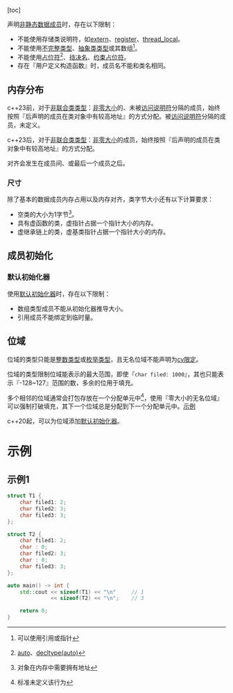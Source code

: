 [toc]

声明[非静态数据成员]()时，存在以下限制：

* 不能使用存储类说明符，如[extern]()、[register]()、[thread_local]()。
* 不能使用[不完整类型]()、[抽象类类型]()或其数组[^1]。
* 不能使用[占位符]()[^2]、[待决名]()、[约束占位符]()。
* 存在『用户定义构造函数』时，成员名不能和类名相同。

## 内存分布

c++23前，对于[非联合类类型]()：[非零大小]()的、未被[访问说明符]()分隔的成员，始终按照『后声明的成员在类对象中有较高地址』的方式分配。被[访问说明符]()分隔的成员，未定义。

c++23后，对于[非联合类类型]()：[非零大小]()的成员，始终按照『后声明的成员在类对象中有较高地址』的方式分配。

对齐会发生在成员间、或最后一个成员之后。

### 尺寸

除了基本的数据成员内存占用以及内存对齐，类字节大小还有以下计算要求：

* 空类的大小为1字节[^3]。
* 具有虚函数的类，虚指针占据一个指针大小的内存。
* 虚继承链上的类，虚基类指针占据一个指针大小的内存。

## 成员初始化

### 默认初始化器

使用[默认初始化器]()时，存在以下限制：

* 数组类型成员不能从初始化器推导大小。
* 引用成员不能绑定到临时量。

## 位域

位域的类型只能是[整数类型]()或[枚举类型]()，且无名位域不能声明为[cv限定]()。

位域的类型限制位域能表示的最大范围，即使『`char filed: 1000`』，其也只能表示『-128~127』范围的数，多余的位用于填充。

多个相邻的位域通常会打包存放在一个分配单元中[^4]，使用『零大小的无名位域』可以强制打破填充，其下一个位域总是分配到下一个分配单元中。[示例](#示例1)

c++20起，可以为位域添加[默认初始化器]()。





# 示例

## 示例1

```cpp
struct T1 {
    char filed1: 2;
    char filed2: 3;
    char filed3: 3;
};

struct T2 {
    char filed1: 2;
    char : 0;
    char filed2: 3;
    char : 0;
    char filed3: 3;
};

auto main() -> int {
    std::cout << sizeof(T1) << "\n"     // 1
              << sizeof(T2) << "\n";    // 3

    return 0;
}
```







[^1]:可以使用引用或指针
[^2]:[auto]()、[decltype(auto)]()

[^3]:对象在内存中需要拥有地址
[^4]:标准未定义该行为